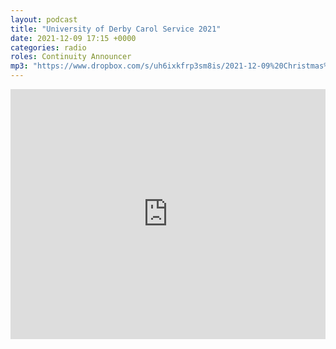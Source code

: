 ```yaml
---
layout: podcast
title: "University of Derby Carol Service 2021"
date: 2021-12-09 17:15 +0000
categories: radio
roles: Continuity Announcer
mp3: "https://www.dropbox.com/s/uh6ixkfrp3sm8is/2021-12-09%20Christmas%20Service.mp3?raw=1"
---
```


<iframe width="100%" height="400em" src="https://www.youtube.com/embed/SF_yRHHI3OQ" frameborder="0" allow="accelerometer; autoplay; clipboard-write; encrypted-media; gyroscope; picture-in-picture" allowfullscreen></iframe>
